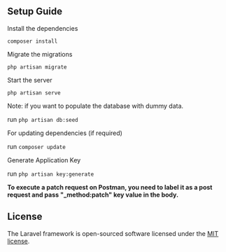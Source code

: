 ## Setup Guide

Install the dependencies

```
composer install
```

Migrate the migrations 

```
php artisan migrate
```

Start the server

```
php artisan serve
```

Note: if you want to populate the database with dummy data.

run `php artisan db:seed`

For updating dependencies (if required)

run `composer update`

Generate Application Key 

run `php artisan key:generate`

<strong>To execute a patch request on Postman, you need to label it as a post request and pass "_method:patch" key value in the body.</strong>



## License

The Laravel framework is open-sourced software licensed under the [MIT license](https://opensource.org/licenses/MIT).

